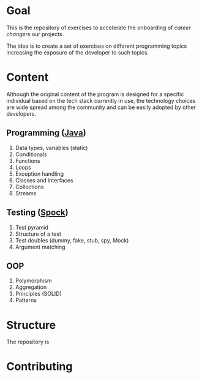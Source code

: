 
# Goal
This is the repository of exercises to accelerate the onboarding of _career changers_ our projects.

The idea is to create a set of exercises on different programming topics increasing the exposure 
of the developer to such topics.

# Content
Although the original content of the program is designed for a specific individual based on
the tech stack currently in use, the technology choices are wide spread among the community
and can be easily adopted by other developers.

## Programming ([Java](https://exercism.org/tracks/java/concepts))

  1. Data types, variables (static)
  2. Conditionals
  3. Functions
  4. Loops
  5. Exception handling
  6. Classes and interfaces
  7. Collections
  8. Streams

## Testing ([Spock](https://spockframework.org/))

  1. Test pyramid
  2. Structure of a test
  3. Test doubles (dummy, fake, stub, spy, Mock)
  4. Argument matching

## OOP

  1. Polymorphism
  2. Aggregation
  3. Principles (SOLID)
  4. Patterns

# Structure
The repository is 

# Contributing